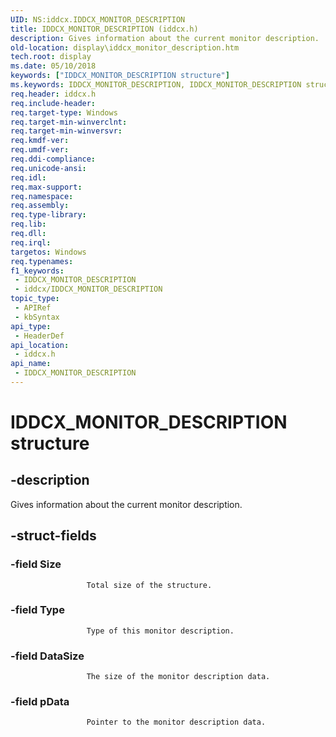 ```yaml
---
UID: NS:iddcx.IDDCX_MONITOR_DESCRIPTION
title: IDDCX_MONITOR_DESCRIPTION (iddcx.h)
description: Gives information about the current monitor description.
old-location: display\iddcx_monitor_description.htm
tech.root: display
ms.date: 05/10/2018
keywords: ["IDDCX_MONITOR_DESCRIPTION structure"]
ms.keywords: IDDCX_MONITOR_DESCRIPTION, IDDCX_MONITOR_DESCRIPTION structure [Display Devices], display.iddcx_monitor_description, iddcx/IDDCX_MONITOR_DESCRIPTION
req.header: iddcx.h
req.include-header: 
req.target-type: Windows
req.target-min-winverclnt: 
req.target-min-winversvr: 
req.kmdf-ver: 
req.umdf-ver: 
req.ddi-compliance: 
req.unicode-ansi: 
req.idl: 
req.max-support: 
req.namespace: 
req.assembly: 
req.type-library: 
req.lib: 
req.dll: 
req.irql: 
targetos: Windows
req.typenames: 
f1_keywords:
 - IDDCX_MONITOR_DESCRIPTION
 - iddcx/IDDCX_MONITOR_DESCRIPTION
topic_type:
 - APIRef
 - kbSyntax
api_type:
 - HeaderDef
api_location:
 - iddcx.h
api_name:
 - IDDCX_MONITOR_DESCRIPTION
---
```


# IDDCX_MONITOR_DESCRIPTION structure


## -description

Gives information about the current monitor description.

## -struct-fields

### -field Size

                     Total size of the structure.

### -field Type

                     Type of this monitor description.

### -field DataSize

                     The size of the monitor description data.

### -field pData

                     Pointer to the monitor description data.

